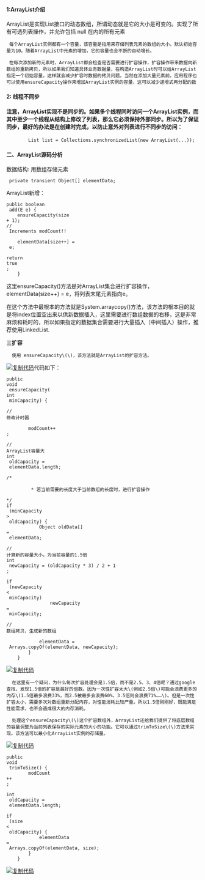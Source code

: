 #### 1:ArrayList介绍

ArrayList是实现List接口的动态数组，所谓动态就是它的大小是可变的。实现了所有可选列表操作，并允许包括 null 在内的所有元素

```
 每个ArrayList实例都有一个容量，该容量是指用来存储列表元素的数组的大小。默认初始容量为10。随着ArrayList中元素的增加，它的容量也会不断的自动增长。

 在每次添加新的元素时，ArrayList都会检查是否需要进行扩容操作，扩容操作带来数据向新数组的重新拷贝，所以如果我们知道具体业务数据量，在构造ArrayList时可以给ArrayList指定一个初始容量，这样就会减少扩容时数据的拷贝问题。当然在添加大量元素前，应用程序也可以使用ensureCapacity操作来增加ArrayList实例的容量，这可以减少递增式再分配的数
```

#### 2: 线程不同步

#### **注意，ArrayList实现不是同步的**。如果多个线程同时访问一个ArrayList实例，而其中至少一个线程从结构上修改了列表，那么它必须保持外部同步。所以为了保证同步，最好的办法是在创建时完成，以防止意外对列表进行不同步的访问：

```
        List list = Collections.synchronizedList(new ArrayList(...));
```

#### 二、ArrayList源码分析

数据结构:  用数组存储元素

```
 private transient Object[] elementData;
```

ArrayList新增：

```
public boolean
 add(E e) {
    ensureCapacity(size 
+ 1);  
//
 Increments modCount!!

    elementData[size++] =
 e;

return
true
;
    }
```

这里ensureCapacity\(\)方法是对ArrayList集合进行扩容操作，elementData\(size++\) = e，将列表末尾元素指向e。

在这个方法中最根本的方法就是System.arraycopy\(\)方法，该方法的根本目的就是将index位置空出来以供新数据插入，这里需要进行数组数据的右移，这是非常麻烦和耗时的，所以如果指定的数据集合需要进行大量插入（中间插入）操作，推荐使用LinkedList.

三**扩容**

```
  使用 ensureCapacity\(\)，该方法就是ArrayList的扩容方法。
```

[![](https://common.cnblogs.com/images/copycode.gif "复制代码")](javascript:void%280%29;)代码如下：

```
public
void
 ensureCapacity(
int
 minCapacity) {

//
修改计时器

        modCount++
;

//
ArrayList容量大
int
 oldCapacity =
 elementData.length;

/*

         * 若当前需要的长度大于当前数组的长度时，进行扩容操作

*/
if
 (minCapacity 
>
 oldCapacity) {
            Object oldData[] 
=
 elementData;

//
计算新的容量大小，为当前容量的1.5倍
int
 newCapacity = (oldCapacity * 3) / 2 + 1
;

if
 (newCapacity 
<
 minCapacity)
                newCapacity 
=
 minCapacity;

//
数组拷贝，生成新的数组

            elementData =
 Arrays.copyOf(elementData, newCapacity);
        }
    }
```

[![](https://common.cnblogs.com/images/copycode.gif "复制代码")](javascript:void%280%29;)

```
  在这里有一个疑问，为什么每次扩容处理会是1.5倍，而不是2.5、3、4倍呢？通过google查找，发现1.5倍的扩容是最好的倍数。因为一次性扩容太大\(例如2.5倍\)可能会浪费更多的内存\(1.5倍最多浪费33%，而2.5被最多会浪费60%，3.5倍则会浪费71%……\)。但是一次性扩容太小，需要多次对数组重新分配内存，对性能消耗比较严重。所以1.5倍刚刚好，既能满足性能需求，也不会造成很大的内存消耗。

  处理这个ensureCapacity\(\)这个扩容数组外，ArrayList还给我们提供了将底层数组的容量调整为当前列表保存的实际元素的大小的功能。它可以通过trimToSize\(\)方法来实现。该方法可以最小化ArrayList实例的存储量。
```

[![](https://common.cnblogs.com/images/copycode.gif "复制代码")](javascript:void%280%29;)

```
public
void
 trimToSize() {
        modCount
++
;

int
 oldCapacity =
 elementData.length;

if
 (size 
<
 oldCapacity) {
            elementData 
=
 Arrays.copyOf(elementData, size);
        }
    }
```

[![](https://common.cnblogs.com/images/copycode.gif "复制代码")](javascript:void%280%29;)

